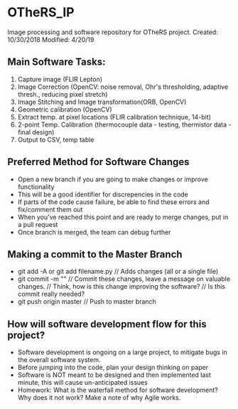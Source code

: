 # OTheRS_IP
Image processing and software repository for OTheRS project.
Created: 10/30/2018
Modified: 4/20/19

## Main Software Tasks:
1. Capture image (FLIR Lepton)
2. Image Correction (OpenCV: noise removal, Ohr's thresholding, adaptive thresh., reducing pixel stretch)
3. Image Stitching and Image transformation(ORB, OpenCV)
4. Geometric calibration (OpenCV)
5. Extract temp. at pixel locations (FLIR calibration technique, 14-bit)
6. 2-point Temp. Calibration (thermocouple data - testing, thermistor data - final design)
7. Output to CSV, temp table

## Preferred Method for Software Changes
- Open a new branch if you are going to make changes or improve functionality
- This will be a good identifier for discrepencies in the code 
- If parts of the code cause failure, be able to find these errors and fix/comment them out 
- When you've reached this point and are ready to merge changes, put in a pull request
- Once branch is merged, the team can debug further

## Making a commit to the Master Branch
- git add -A or git add filename.py // Adds changes (all or a single file)
- git commit -m "" // Commit these changes, leave a message on valuable changes. 
// Think, how is this change improving the software? 
// Is this commit really needed?
- git push origin master // Push to master branch

##  How will software development flow for this project?
- Software development is ongoing on a large project, to mitigate bugs in the overall software system. 
- Before jumping into the code, plan your design thinking on paper
- Software is NOT meant to be designed and then implemented last minute, this will cause un-anticipated issues
- Homework: What is the waterfall method for software development? Why does it not work? Make a note of why Agile works.
